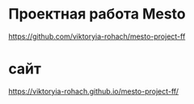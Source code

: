 # Проектная работа Mesto
https://github.com/viktoryia-rohach/mesto-project-ff
# cайт
https://viktoryia-rohach.github.io/mesto-project-ff/
